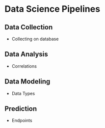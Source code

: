 # Data Science Pipelines

## Data Collection
- Collecting on database

## Data Analysis
- Correlations

## Data Modeling
- Data Types

## Prediction
- Endpoints
